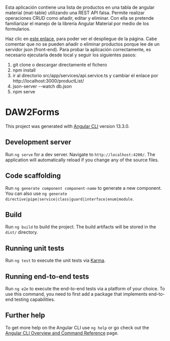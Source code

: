 Esta aplicación contiene una lista de productos en una tabla de angular material (mat-table) utilizando una REST API falsa. Permite realizar operaciones CRUD como añadir, editar y eliminar. Con ella se pretende familiarizar el manejo de la librería Angular Material por medio de los formularios.

Haz clic en [este enlace](https://j03vincent.github.io/DAW2_ProductForm/), para poder ver el despliegue de la página. Cabe comentar que no se pueden añadir o eliminar productos porque lee de un servidor json (front-end). Para probar la aplicación correctamente, es necesario ejecutarla desde local y seguir los siguientes pasos:
1. git clone o descargar directamente el fichero
2. npm install
3. ir al directorio src/app/services/api.service.ts y cambiar el enlace por http://localhost:3000/productList/
4. json-server --watch db.json
5. npm serve

# DAW2Forms

This project was generated with [Angular CLI](https://github.com/angular/angular-cli) version 13.3.0.

## Development server

Run `ng serve` for a dev server. Navigate to `http://localhost:4200/`. The application will automatically reload if you change any of the source files.

## Code scaffolding

Run `ng generate component component-name` to generate a new component. You can also use `ng generate directive|pipe|service|class|guard|interface|enum|module`.

## Build

Run `ng build` to build the project. The build artifacts will be stored in the `dist/` directory.

## Running unit tests

Run `ng test` to execute the unit tests via [Karma](https://karma-runner.github.io).

## Running end-to-end tests

Run `ng e2e` to execute the end-to-end tests via a platform of your choice. To use this command, you need to first add a package that implements end-to-end testing capabilities.

## Further help

To get more help on the Angular CLI use `ng help` or go check out the [Angular CLI Overview and Command Reference](https://angular.io/cli) page.
